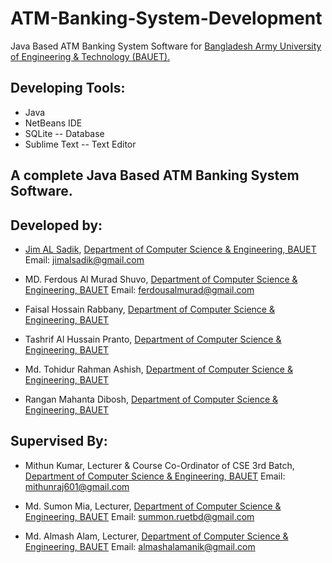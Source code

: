 # ATM-Banking-System-Development
Java Based ATM Banking System Software for [Bangladesh Army University of Engineering & Technology (BAUET).](http://bauet.ac.bd/)

## Developing Tools: 

* Java
* NetBeans IDE
* SQLite -- Database
* Sublime Text -- Text Editor

## A complete Java Based ATM Banking System Software. 

## Developed by:

* [Jim AL Sadik](https://www.facebook.com/JIMALSADIK/),
[Department of Computer Science & Engineering, BAUET](http://bauet.ac.bd/cse.html)
Email: jimalsadik@gmail.com

* MD. Ferdous Al Murad Shuvo,
[Department of Computer Science & Engineering, BAUET](http://bauet.ac.bd/cse.html)
Email: ferdousalmurad@gmail.com

* Faisal Hossain Rabbany,
[Department of Computer Science & Engineering, BAUET](http://bauet.ac.bd/cse.html)

* Tashrif  Al  Hussain Pranto,
[Department of Computer Science & Engineering, BAUET](http://bauet.ac.bd/cse.html)

* Md. Tohidur Rahman Ashish,
[Department of Computer Science & Engineering, BAUET](http://bauet.ac.bd/cse.html)

* Rangan Mahanta Dibosh,
[Department of Computer Science & Engineering, BAUET](http://bauet.ac.bd/cse.html)

## Supervised By:

* Mithun Kumar,
Lecturer & Course Co-Ordinator of CSE 3rd Batch, [Department of Computer Science & Engineering, BAUET](http://bauet.ac.bd/cse.html)
Email: mithunraj601@gmail.com

* Md. Sumon Mia,
Lecturer, [Department of Computer Science & Engineering, BAUET](http://bauet.ac.bd/cse.html)
Email: summon.ruetbd@gmail.com

* Md. Almash Alam,
Lecturer, [Department of Computer Science & Engineering, BAUET](http://bauet.ac.bd/cse.html)
Email: almashalamanik@gmail.com
